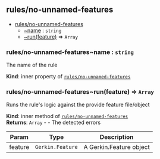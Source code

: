 <a name="module_rules/no-unnamed-features"></a>

## rules/no-unnamed-features

* [rules/no-unnamed-features](#module_rules/no-unnamed-features)
    * [~name](#module_rules/no-unnamed-features..name) : <code>string</code>
    * [~run(feature)](#module_rules/no-unnamed-features..run) ⇒ <code>Array</code>

<a name="module_rules/no-unnamed-features..name"></a>

### rules/no-unnamed-features~name : <code>string</code>
The name of the rule

**Kind**: inner property of [<code>rules/no-unnamed-features</code>](#module_rules/no-unnamed-features)  
<a name="module_rules/no-unnamed-features..run"></a>

### rules/no-unnamed-features~run(feature) ⇒ <code>Array</code>
Runs the rule's logic against the provide feature file/object

**Kind**: inner method of [<code>rules/no-unnamed-features</code>](#module_rules/no-unnamed-features)  
**Returns**: <code>Array</code> - - The detected errors  

| Param | Type | Description |
| --- | --- | --- |
| feature | <code>Gerkin.Feature</code> | A Gerkin.Feature object |

